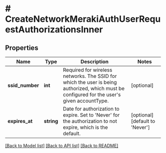 # # CreateNetworkMerakiAuthUserRequestAuthorizationsInner

## Properties

Name | Type | Description | Notes
------------ | ------------- | ------------- | -------------
**ssid_number** | **int** | Required for wireless networks. The SSID for which the user is being authorized, which must be configured for the user&#39;s given accountType. | [optional]
**expires_at** | **string** | Date for authorization to expire. Set to &#39;Never&#39; for the authorization to not expire, which is the default. | [optional] [default to 'Never']

[[Back to Model list]](../../README.md#models) [[Back to API list]](../../README.md#endpoints) [[Back to README]](../../README.md)
